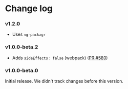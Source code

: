 # Change log

### v1.2.0

- Uses `ng-packagr`

### v1.0.0-beta.2

* Adds `sideEffects: false` (webpack) ([PR #580](https://github.com/apollographql/apollo-angular/pull/580))

### v1.0.0-beta.0

Initial release. We didn't track changes before this version.
